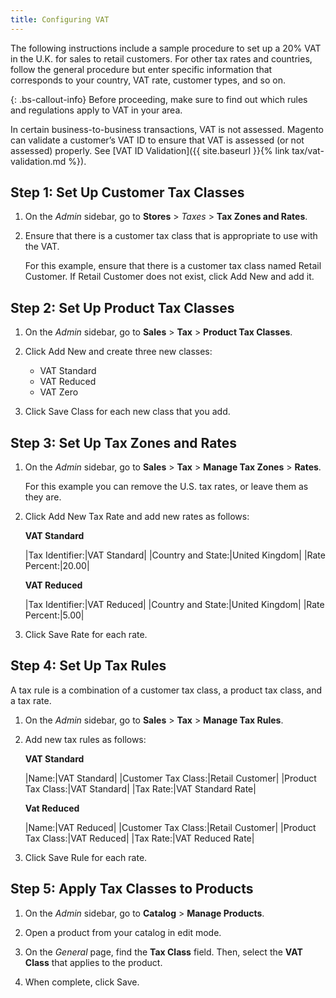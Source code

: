```yaml
---
title: Configuring VAT
---
```


The following instructions include a sample procedure to set up a 20% VAT in the U.K. for sales to retail customers. For other tax rates and countries, follow the general procedure but enter specific information that corresponds to your country, VAT rate, customer types, and so on.

{: .bs-callout-info}
Before proceeding, make sure to find out which rules and regulations apply to VAT in your area.

In certain business-to-business transactions, VAT is not assessed. Magento can validate a customer’s VAT ID to ensure that VAT is assessed (or not assessed) properly. See [VAT ID Validation]({{ site.baseurl }}{% link tax/vat-validation.md %}).

## Step 1: Set Up Customer Tax Classes

1. On the _Admin_ sidebar, go to **Stores** > _Taxes_ > **Tax Zones and Rates**.

1. Ensure that there is a customer tax class that is appropriate to use with the VAT.

   For this example, ensure that there is a customer tax class named Retail Customer. If Retail Customer does not exist, click <span class="btn">Add New</span> and add it.

## Step 2: Set Up Product Tax Classes

1. On the _Admin_ sidebar, go to **Sales** > **Tax** > **Product Tax Classes**.

1. Click <span class="btn">Add New</span> and create three new classes:

    - VAT Standard
    - VAT Reduced
    - VAT Zero

1. Click <span class="btn">Save Class</span> for each new class that you add.

## Step 3: Set Up Tax Zones and Rates

1. On the _Admin_ sidebar, go to **Sales** > **Tax** > **Manage Tax Zones** > **Rates**.

    For this example you can remove the U.S. tax rates, or leave them as they are.

1. Click <span class="btn">Add New Tax Rate</span> and add new rates as follows:

    **VAT Standard**

    |Tax Identifier:|VAT Standard|
    |Country and State:|United Kingdom|
    |Rate Percent:|20.00|

    **VAT Reduced**

    |Tax Identifier:|VAT Reduced|
    |Country and State:|United Kingdom|
    |Rate Percent:|5.00|

1. Click <span class="btn">Save Rate</span> for each rate.

## Step 4: Set Up Tax Rules

A tax rule is a combination of a customer tax class, a product tax class, and a tax rate.

1. On the _Admin_ sidebar, go to **Sales** > **Tax** > **Manage Tax Rules**.

1. Add new tax rules as follows:

    **VAT Standard**

    |Name:|VAT Standard|
    |Customer Tax Class:|Retail Customer|
    |Product Tax Class:|VAT Standard|
    |Tax Rate:|VAT Standard Rate|

    **Vat Reduced**

    |Name:|VAT Reduced|
    |Customer Tax Class:|Retail Customer|
    |Product Tax Class:|VAT Reduced|
    |Tax Rate:|VAT Reduced Rate|

1. Click <span class="btn">Save Rule</span> for each rate.

## Step 5: Apply Tax Classes to Products

1. On the _Admin_ sidebar, go to **Catalog** > **Manage Products**.

1. Open a product from your catalog in edit mode.

1. On the _General_ page, find the **Tax Class** field. Then, select the **VAT Class** that applies to the product.

1. When complete, click <span class="btn">Save</span>.
